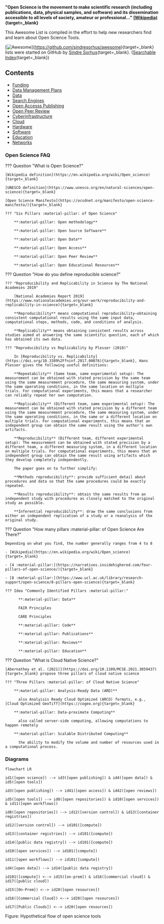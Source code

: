 **"Open Science is the movement to make scientific research (including publications, data, physical samples, and software) and its dissemination accessible to all levels of society, amateur or professional..." [(Wikipedia)](https://en.wikipedia.org/wiki/Open_science){target=_blank}**

This Awesome List is compiled in the effort to help new researchers find and learn about Open Science Tools.

[![[Awesome]([https://github.com/sindresorhus/awesome])](https://cdn.rawgit.com/sindresorhus/awesome/d7305f38d29fed78fa85652e3a63e154dd8e8829/media/badge.svg)](https://github.com/sindresorhus/awesome){target=_blank} lists were started on GitHub by [Sindre Sorhus](https://sindresorhus.com/){target=_blank}. ([Searchable Index](https://awesome-indexed.mathew-davies.co.uk/){target=_blank})

## Contents

  - [Funding](funding.md)
  - [Data Management Plans](dmp.md)
  - [Data](data.md) 
  - [Search Engines](search.md)
  - [Open Accesss Publishing](publishing.md)
  - [Open Peer Review](reviews.md)
  - [Cyberinfrastructure](cyberinfrastructure.md)
  - [Cloud](cloud.md)
  - [Hardware](hardware.md)
  - [Software](software.md)
  - [Education](edu.md) 
  - [Networks](networks.md)

### Open Science FAQ

??? Question "What is Open Science?"

    [Wikipedia definition](https://en.wikipedia.org/wiki/Open_science){target=_blank}

    [UNESCO definition](https://www.unesco.org/en/natural-sciences/open-science){target=_blank}
    
    [Open Science Manifesto](https://ocsdnet.org/manifesto/open-science-manifesto/){target=_blank}

    ??? "Six Pillars :material-pillar: of Open Science"

        **:material-pillar: Open methodology**
      
        **:material-pillar: Open Source Software**
      
        **:material-pillar: Open Data**

        **:material-pillar: Open Access**

        **:material-pillar: Open Peer Review**

        **:material-pillar: Open Educational Resources**

??? Question "How do you define reproducible science?"

    ??? "Reproducibility and Replicability in Science by The National Academies 2019"

        [National Academies Report 2019](https://www.nationalacademies.org/our-work/reproducibility-and-replicability-in-science){target=_blank}

        **Reproducibility** means computational reproducibility—obtaining consistent computational results using the same input data, computational steps, methods, code, and conditions of analysis. 

        **Replicability** means obtaining consistent results across studies aimed at answering the same scientific question, each of which has obtained its own data. 

    ??? "Reproducibility vs Replicability by Plesser (2018)"

        In [Reproducibility vs. Replicability](https://doi.org/10.3389%2Ffninf.2017.00076){target=_blank}, Hans Plesser gives the following useful definitions:

        **Repeatability** (Same team, same experimental setup): The measurement can be obtained with stated precision by the same team using the same measurement procedure, the same measuring system, under the same operating conditions, in the same location on multiple trials. For computational experiments, this means that a researcher can reliably repeat her own computation.
        
        **Replicability** (Different team, same experimental setup): The measurement can be obtained with stated precision by a different team using the same measurement procedure, the same measuring system, under the same operating conditions, in the same or a different location on multiple trials. For computational experiments, this means that an independent group can obtain the same result using the author’s own artifacts.

        **Reproducibility** (Different team, different experimental setup): The measurement can be obtained with stated precision by a different team, a different measuring system, in a different location on multiple trials. For computational experiments, this means that an independent group can obtain the same result using artifacts which they develop completely independently.

        The paper goes on to further simplify:

        **Methods reproducibility**: provide sufficient detail about procedures and data so that the same procedures could be exactly repeated.

        **Results reproducibility**: obtain the same results from an independent study with procedures as closely matched to the original study as possible.

        **Inferential reproducibility**: draw the same conclusions from either an independent replication of a study or a reanalysis of the original study.

??? Question "How many pillars :material-pillar: of Open Science Are There?"

    Depending on what you find, the number generally ranges from 4 to 8

    - [Wikipedia](https://en.wikipedia.org/wiki/Open_science){target=_blank}

    - [4 :material-pillar:](https://narratives.insidehighered.com/four-pillars-of-open-science/){target=_blank}

    - [8 :material-pillar:](https://www.ucl.ac.uk/library/research-support/open-science/8-pillars-open-science){target=_blank}

    ??? Idea "Commonly Identified Pillars :material-pillar:"

          **:material-pillar: Data**
          
          FAIR Principles

          CARE Principles 

          **:material-pillar: Code**

          **:material-pillar: Publications**

          **:material-pillar: Reviews**

          **:material-pillar: Education**

??? Question "What is Cloud Native Science?"

    [Abernathey et al. (2021)](https://doi.org/10.1109/MCSE.2021.3059437){target=_blank} propose three pillars of cloud native science

    ??? "Three Pillars :material-pillar: of Cloud Native Science"
    
        **:material-pillar: Analysis-Ready Data (ARD)**

          also Analyisis Ready Cloud Optimized (ARCO) formats, e.g., [Cloud Optimized GeoTiff](https://cogeo.org){target=_blank}

        **:material-pillar: Data-proximate Computing**

          also called server-side computing, allowing computations to happen remotely

        **:material-pillar: Scalable Distributed Computing**

          the ability to modify the volume and number of resources used in a computational process.

### Diagrams

``` mermaid
flowchart LR

id1([open science]) --> id3([open publishing]) & id4([open data]) & id5([open tools])

id3([open publishing]) --> id41([open access]) & id42([open reviews])

id5([open tools]) --> id8([open repositories]) & id10([open services]) & id11([open workflows])

id8([open repositories]) --> id12([version control]) & id13([container registries])

id12([version control]) --> id101([compute])

id13([container registries]) --> id101([compute])

id14([public data registry]) --> id101([compute])

id10([open services]) --> id101([compute]) 

id11([open workflows]) --> id101([compute]) 

id4([open data]) --> id14([public data registry])

id101([compute]) <--> id15([on-prem]) & id16([commercial cloud]) & id17([public cloud])

id15([On-Prem]) <--> id20([open resources])

id16([Commercial Cloud]) <--> id20([open resources]) 

id17([Public Clouds]) <--> id20([open resources]) 
```

Figure: Hypothetical flow of open science tools
